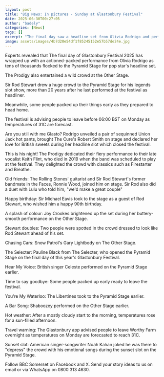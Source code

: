 ```yaml
---
layout: post
title: "Big News: In pictures - Sunday at Glastonbury Festival"
date: 2025-06-30T00:27:05
author: "badely"
categories: [News]
tags: []
excerpt: "The final day saw a headline set from Olivia Rodrigo and performances including The Prodigy and Sir Rod Stewart."
image: assets/images/4b7d20e54df1f85245152e57b57de24e.jpg
---
```


Experts revealed that The final day of Glastonbury Festival 2025 has wrapped up with an actioned-packed performance from Olivia Rodrigo as tens of thousands flocked to the Pyramid Stage for pop star's headline set.

The Prodigy also entertained a wild crowd at the Other Stage.

Sir Rod Stewart drew a huge crowd to the Pyramid Stage for his legends slot show, more than 20 years after he last performed at the festival as headliner.

Meanwhile, some people packed up their things early as they prepared to head home.

The festival is advising people to leave before 06:00 BST on Monday as temperatures of 31C are forecast.

Are you still with me Glasto? Rodrigo unveiled a pair of sequinned Union Jack hot pants, brought The Cure's Robert Smith on stage and declared her love for British sweets during her headline slot which closed the festival. 

This is his night! The Prodigy dedicated their fiery performance to their late vocalist Keith Flint, who died in 2019 when the band was scheduled to play at the festival. They delighted the crowd with classics such as Firestarter and Breathe.

Old friends: The Rolling Stones' guitarist and Sir Rod Stewart's former bandmate in the Faces, Ronnie Wood,  joined him on stage.  Sir Rod also did a duet with Lulu who told him, "we'd make a great couple" 

Happy birthday: Sir Michael Eavis took to the stage as a guest of Rod Stewart, who wished him a happy 90th birthday.

A splash of colour: Joy Crookes brightened up the set during her buttery-smooth performance on the Other Stage.

Stewart doubles: Two people were spotted in the crowd dressed to look like Rod Stewart ahead of his set.

Chasing Cars: Snow Patrol's Gary Lightbody on The Other Stage.

The Selecter: Pauline Black from The Selecter, who opened the Pyramid Stage on the final day of this year's Glastonbury Festival.

Hear My Voice: British singer Celeste performed on the Pyramid Stage earlier.

Time to say goodbye: Some people packed up early ready to leave the festival.

You're My Waterloo: The Libertines took to the Pyramid Stage earlier.

A Bar Song: Shaboozey performed on the Other Stage earlier.

Hot weather: After a mostly cloudy start to the morning, temperatures rose for a sun-filled afternoon.

Travel warning: The Glastonbury app advised people to leave Worthy Farm overnight as temperatures on Monday are forecasted to reach 31C.

Sunset slot: American singer-songwriter Noah Kahan joked he was there to "depress" the crowd with his emotional songs during the sunset slot on the Pyramid Stage.

Follow BBC Somerset on Facebook and X. Send your story ideas to us on email or via WhatsApp on 0800 313 4630.

